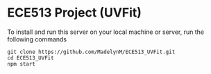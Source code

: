 # ECE513 Project (UVFit)

To install and run this server on your local machine or server, run the following commands

```
git clone https://github.com/MadelynM/ECE513_UVFit.git
cd ECE513_UVFit
npm start
```
